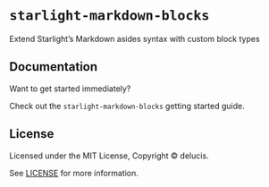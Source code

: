 # `starlight-markdown-blocks`

Extend Starlight’s Markdown asides syntax with custom block types

## Documentation

Want to get started immediately?

Check out the `starlight-markdown-blocks` getting started guide.

## License

Licensed under the MIT License, Copyright © delucis.

See [LICENSE](https://github.com/delucis/starlight-markdown-blocks/blob/main/LICENSE) for more information.
